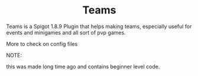 <h1 align="center"> Teams </h1>

Teams is a Spigot 1.8.9 Plugin that helps making teams, especially useful for events and minigames and all sort of pvp games. 

More to check on config files

NOTE:

this was made long time ago and contains beginner level code.
